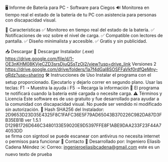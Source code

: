 🖥️ Informe de Batería para PC - Software para Ciegos
🔊 Monitorea en tiempo real el estado de la batería de tu PC con asistencia para personas con discapacidad visual.


📌 Características
✅ Monitoreo en tiempo real del estado de la batería.
✅ Notificaciones de voz sobre el nivel de carga.
✅ Compatible con lectores de pantalla.
✅ Diseño minimalista y accesible.
✅ Gratis y sin publicidad.

📥 Descargar
🔗 Descargar Instalador (.exe)
https://drive.google.com/file/d/1-OE3nKHM08KVjeCZD3srsDjuQSsTzOj2/view?usp=drive_link
Versiones 2
https://drive.google.com/drive/folders/1a7f4dGal8SOSFFaVkf0rdfQeMny-gRdz?usp=sharing
🛠️ Instrucciones de Uso
Instalar el programa con el setup proporcionado.
Ejecutarlo y dejarlo correr en segundo plano.
Usar las teclas:
F1 ➝ Muestra la ayuda ℹ️
F5 ➝ Recarga la información 🔄
El programa te notificará cuando la batería esté cargada o necesite carga.
⚠️ Términos y Licencia
Este software es de uso gratuito y fue desarrollado para ayudar a la comunidad con discapacidad visual. No puede ser vendido ni modificado sin autorización.
🔐 Hash SHA256 del Instalador:
2D9653D23D35E4325F8C1FAFC36E5F79AD65043B370226C982DA87D3FB35EB1B
ver 1.5.1
D129B1726D646C3480133E59020E9D5397FFE8F1ABE9DAA233F23F44A74053DD       
se firma con signtool se puede escanear con antivirus no necesita internet o permisos para funcionar
📧 Contacto
👤 Desarrollado por: Ingeniero Eliasib Cadena Méndez
✉️ Correo: ingenieroeliasibcadena@gmail.com
este es un nuevo texto de prueba
